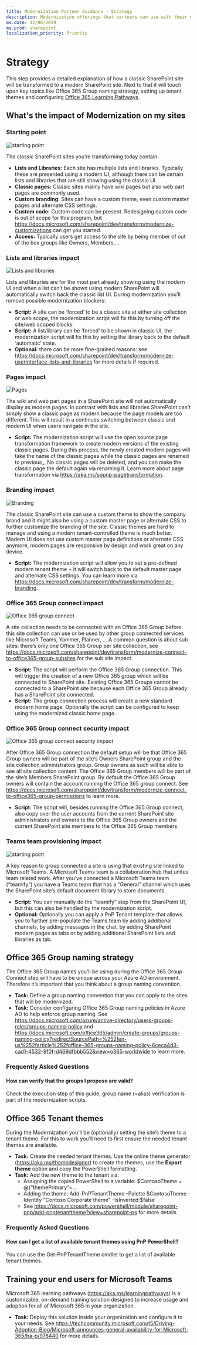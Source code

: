 ```yaml
---
title: Modernization Partner Guidance - Strategy
description: Modernization offerings that partners can use with their customers - strategy step
ms.date: 12/06/2019
ms.prod: sharepoint
localization_priority: Priority
---
```


# Strategy

This step provides a detailed explanation of how a classic SharePoint site will be transformed to a modern SharePoint site. Next to that it will touch upon key topics like Office 365 Group naming strategy, setting up tenant themes and configuring [Office 365 Learning Pathways](https://aka.ms/learningpathways).

## What's the impact of Modernization on my sites

### Starting point

![starting point](media/modernize/teamwork_impact_1.png)

The classic SharePoint sites you’re transforming today contain:

- **Lists and Libraries:** Each site has multiple lists and libraries. Typically these are presented using a modern UI, although there can be certain lists and libraries that are still showing using the classic UI.
- **Classic pages:** Classic sites mainly have wiki pages but also web part pages are commonly used.
- **Custom branding:** Sites can have a custom theme, even custom master pages and alternate CSS settings.
- **Custom code:** Custom code can be present. Redesigning custom code is out of scope for this program, but https://docs.microsoft.com/sharepoint/dev/transform/modernize-customizations can get you started.
- **Access:** Typically users get access to the site by being member of out of the box groups like Owners, Members,…

### Lists and libraries impact

![Lists and libraries](media/modernize/teamwork_impact_2.png)

Lists and libraries are for the most part already showing using the modern UI and when a list can’t be shown using modern SharePoint will automatically switch back the classic list UI. During modernization you’ll remove possible modernization blockers:

- **Script:** A site can be ‘forced’ to be a classic site at either site collection or web scope, the modernization script will fix this by turning off the site/web scoped blocks.
- **Script:** A list/library can be ‘forced’ to be shown in classic UI, the modernization script will fix this by setting the library back to the default ‘automatic’ state.
- **Optional:** there can be more fine-grained reasons: see https://docs.microsoft.com/sharepoint/dev/transform/modernize-userinterface-lists-and-libraries for more details if required.

### Pages impact

![Pages](media/modernize/teamwork_impact_3.png)

The wiki and web part pages in a SharePoint site will not automatically display as modern pages. In contrast with lists and libraries SharePoint can’t simply show a classic page as modern because the page models are too different. This will result in a continues switching between classic and modern UI when users navigate in the site.

- **Script:** The modernization script will use the open source page transformation framework to create modern versions of the existing classic pages. During this process, the newly created modern pages will take the name of the classic pages while the classic pages are renamed to previous_. No classic pages will be deleted, and you can make the classic page the default again via renaming it. Learn more about page transformation via https://aka.ms/sppnp-pagetransformation.

### Branding impact

![Branding](media/modernize/teamwork_impact_4.png)

The classic SharePoint site can use a custom theme to show the company brand and it might also be using a custom master page or alternate CSS to further customize the branding of the site. Classic themes are hard to manage and using a modern tenant-controlled theme is much better. Modern UI does not use custom master page definitions or alternate CSS anymore, modern pages are responsive by design and work great on any device.

- **Script:** The modernization script will allow you to set a pre-defined modern tenant theme + it will switch back to the default master page and alternate CSS settings. You can learn more via https://docs.microsoft.com/sharepoint/dev/transform/modernize-branding.

### Office 365 Group connect impact

![Office 365 group connect](media/modernize/teamwork_impact_5.png)

A site collection needs to be connected with an Office 365 Group before this site collection can use or be used by other group connected services like Microsoft Teams, Yammer, Planner, … A common question is about sub sites: there’s only one Office 365 Group per site collection, see https://docs.microsoft.com/sharepoint/dev/transform/modernize-connect-to-office365-group-subsites for the sub site impact.

- **Script:** The script will perform the Office 365 Group connection. This will trigger the creation of a new Office 365 group which will be connected to SharePoint site. Existing Office 365 Groups cannot be connected to a SharePoint site because each Office 365 Group already has a SharePoint site connected.
- **Script:** The group connection process will create a new standard modern home page. Optionally the script can be configured to keep using the modernized classic home page.

### Office 365 Group connect security impact

![Office 365 group connect security impact](media/modernize/teamwork_impact_6.png)

After Office 365 Group connection the default setup will be that Office 365 Group owners will be part of the site’s Owners SharePoint group and the site collection administrators group. Group owners as such will be able to see all site collection content. The Office 365 Group members will be part of the site’s Members SharePoint group. By default the Office 365 Group owners will contain the account running the Office 365 group connect. See https://docs.microsoft.com/sharepoint/dev/transform/modernize-connect-to-office365-group-permissions to learn more.

- **Script:** The script will, besides running the Office 365 Group connect, also copy over the user accounts from the current SharePoint site administrators and owners to the Office 365 Group owners and the current SharePoint site members to the Office 365 Group members.

### Teams team provisioning impact

![starting point](media/modernize/teamwork_impact_7.png)

A key reason to group connected a site is using that existing site linked to Microsoft Teams. A Microsoft Teams team is a collaboration hub that unites team related work. After you’ve connected a Microsoft Teams team (“teamify”) you have a Teams team that has a “General” channel which uses the SharePoint site’s default document library to store documents.

- **Script:** You can manually do the “teamify” step from the SharePoint UI, but this can also be handled by the modernization script.
- **Optional:** Optionally you can apply a PnP Tenant template that allows you to further pre-populate the Teams team by adding additional channels, by adding messages in the chat, by adding SharePoint modern pages as tabs or by adding additional SharePoint lists and libraries as tab.

## Office 365 Group naming strategy

The Office 365 Group names you’ll be using during the Office 365 Group Connect step will have to be unique across your Azure AD environment. Therefore it’s important that you think about a group naming convention.

- **Task:** Define a group naming convention that you can apply to the sites that will be modernized.
- **Task:** Consider configuring Office 365 Group naming policies in Azure AD to help enforce group naming. See https://docs.microsoft.com/azure/active-directory/users-groups-roles/groups-naming-policy and https://docs.microsoft.com/office365/admin/create-groups/groups-naming-policy?redirectSourcePath=%252fen-us%252farticle%252foffice-365-groups-naming-policy-6ceca4d3-cad1-4532-9f0f-d469dfbbb552&view=o365-worldwide to learn more.

### Frequently Asked Questions

#### How can verify that the groups I propose are valid?

Check the execution step of this guide, group name (=alias) verification is part of the modernization scripts.

## Office 365 Tenant themes

During the Modernization you’ll be (optionally) setting the site’s theme to a tenant theme. For this to work you’ll need to first ensure the needed tenant themes are available.

- **Task:** Create the needed tenant themes. Use the online theme generator (https://aka.ms/themedesigner) to create the themes, use the **Export theme** option and copy the PowerShell formatting.
- **Task:** Add the new theme to the tenant via:
  - Assigning the copied PowerShell to a variable: $ContosoTheme = @{“themePrimary”=…
  - Adding the theme: Add-PnPTenantTheme -Palette $ContosoTheme -Identity “Contoso Corporate theme" -IsInverted:$false 
  - See https://docs.microsoft.com/powershell/module/sharepoint-pnp/add-pnptenanttheme?view=sharepoint-ps for more details

### Frequently Asked Questions

#### How can I get a list of available tenant themes using PnP PowerShell?

You can use the Get-PnPTenantTheme cmdlet to get a list of available tenant themes.

## Training your end users for Microsoft Teams

Microsoft 365 learning pathways (https://aka.ms/learningpathways) is a customizable, on-demand training solution designed to increase usage and adoption for all of Microsoft 365 in your organization.

- **Task:** Deploy this solution inside your organization and configure it to your needs. See https://techcommunity.microsoft.com/t5/Driving-Adoption-Blog/Microsoft-announces-general-availability-for-Microsoft-365/ba-p/978440 for more details.
